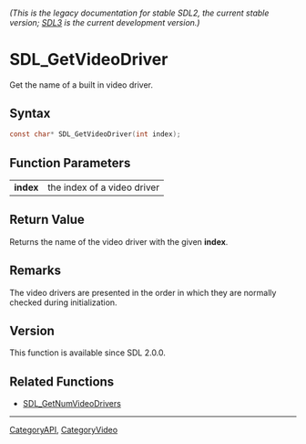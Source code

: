 ###### (This is the legacy documentation for stable SDL2, the current stable version; [SDL3](https://wiki.libsdl.org/SDL3/) is the current development version.)
# SDL_GetVideoDriver

Get the name of a built in video driver.

## Syntax

```c
const char* SDL_GetVideoDriver(int index);

```

## Function Parameters

|               |                             |
| ------------- | --------------------------- |
| **index**     | the index of a video driver |

## Return Value

Returns the name of the video driver with the given **index**.

## Remarks

The video drivers are presented in the order in which they are normally
checked during initialization.

## Version

This function is available since SDL 2.0.0.

## Related Functions

* [SDL_GetNumVideoDrivers](SDL_GetNumVideoDrivers)

----
[CategoryAPI](CategoryAPI), [CategoryVideo](CategoryVideo)


